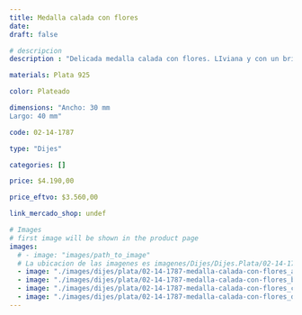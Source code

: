 ```yaml
---
title: Medalla calada con flores
date: 
draft: false

# descripcion
description : "Delicada medalla calada con flores. LIviana y con un brillo hermoso."

materials: Plata 925

color: Plateado

dimensions: "Ancho: 30 mm 
Largo: 40 mm"

code: 02-14-1787

type: "Dijes"

categories: []

price: $4.190,00

price_eftvo: $3.560,00

link_mercado_shop: undef

# Images
# first image will be shown in the product page
images:
  # - image: "images/path_to_image"
  # La ubicacion de las imagenes es imagenes/Dijes/Dijes.Plata/02-14-1787-medalla-calada-con-flores
  - image: "./images/dijes/plata/02-14-1787-medalla-calada-con-flores_a.jpg"
  - image: "./images/dijes/plata/02-14-1787-medalla-calada-con-flores_b.jpg"
  - image: "./images/dijes/plata/02-14-1787-medalla-calada-con-flores_c.jpg"
  - image: "./images/dijes/plata/02-14-1787-medalla-calada-con-flores_d.jpg"
---
```


